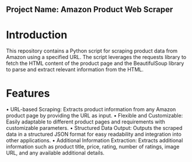 ## Project Name: Amazon Product Web Scraper

# Introduction

This repository contains a Python script for scraping product data from Amazon using a specified URL. The script leverages the requests library to fetch the HTML content of the product page and the BeautifulSoup library to parse and extract relevant information from the HTML.

# Features

•	URL-based Scraping: Extracts product information from any Amazon product page by providing the URL as input.
•	Flexible and Customizable: Easily adaptable to different product pages and requirements with customizable parameters.
•	Structured Data Output: Outputs the scraped data in a structured JSON format for easy readability and integration into other applications.
•	Additional Information Extraction: Extracts additional information such as product title, price, rating, number of ratings, image URL, and any available additional details.
